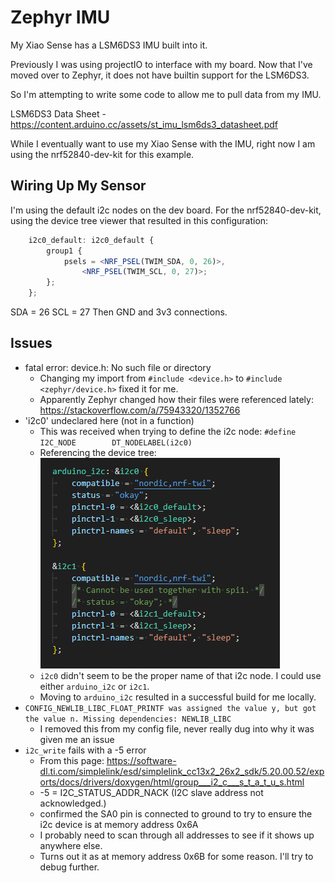 # Zephyr IMU

My Xiao Sense has a LSM6DS3 IMU built into it.

Previously I was using projectIO to interface with my board. Now that I've moved over to Zephyr, it does not have builtin support for the LSM6DS3.

So I'm attempting to write some code to allow me to pull data from my IMU.

LSM6DS3 Data Sheet - https://content.arduino.cc/assets/st_imu_lsm6ds3_datasheet.pdf

While I eventually want to use my Xiao Sense with the IMU, right now I am using the nrf52840-dev-kit for this example.

## Wiring Up My Sensor

I'm using the default i2c nodes on the dev board. For the nrf52840-dev-kit, using the device tree viewer that resulted in this configuration:

```javascript
	i2c0_default: i2c0_default {
		group1 {
			psels = <NRF_PSEL(TWIM_SDA, 0, 26)>,
				<NRF_PSEL(TWIM_SCL, 0, 27)>;
		};
	};
```

SDA = 26
SCL = 27
Then GND and 3v3 connections.

## Issues

* fatal error: device.h: No such file or directory
  * Changing my import from `#include <device.h>` to `#include <zephyr/device.h>` fixed it for me.
  * Apparently Zephyr changed how their files were referenced lately: https://stackoverflow.com/a/75943320/1352766
* 'i2c0' undeclared here (not in a function)
  * This was received when trying to define the i2c node: `#define I2C_NODE        DT_NODELABEL(i2c0)`
  * Referencing the device tree:
![devicetree values](image.png)
  * `i2c0` didn't seem to be the proper name of that i2c node. I could use either `arduino_i2c` or `i2c1`.
  * Moving to `arduino_i2c` resulted in a successful build for me locally.
* `CONFIG_NEWLIB_LIBC_FLOAT_PRINTF was assigned the value y, but got the value n. Missing dependencies: NEWLIB_LIBC`
  * I removed this from my config file, never really dug into why it was given me an issue
* `i2c_write` fails with a -5 error
  * From this page: https://software-dl.ti.com/simplelink/esd/simplelink_cc13x2_26x2_sdk/5.20.00.52/exports/docs/drivers/doxygen/html/group___i2_c___s_t_a_t_u_s.html
  * -5 = I2C_STATUS_ADDR_NACK (I2C slave address not acknowledged.)
  * confirmed the SA0 pin is connected to ground to try to ensure the i2c device is at memory address 0x6A
  * I probably need to scan through all addresses to see if it shows up anywhere else.
  * Turns out it as at memory address 0x6B for some reason. I'll try to debug further.